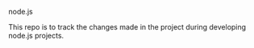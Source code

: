 node.js

This repo is to track the changes made in the project during developing node.js projects. 
